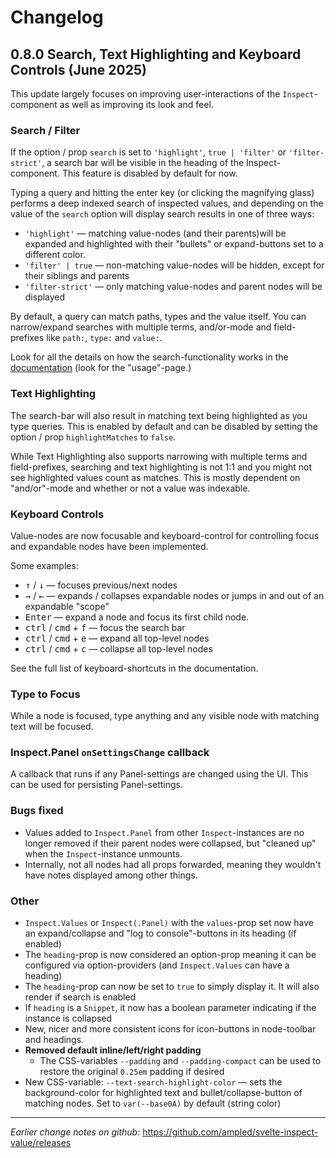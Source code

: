 # Changelog

## 0.8.0 Search, Text Highlighting and Keyboard Controls (June 2025)

This update largely focuses on improving user-interactions of the `Inspect`-component as well as improving its look and feel.

### Search / Filter

If the option / prop `search` is set to `'highlight'`, `true | 'filter'` or `'filter-strict'`, a search bar will be visible in the heading of the Inspect-component. This feature is disabled by default for now.

Typing a query and hitting the enter key (or clicking the magnifying glass) performs a deep indexed search of inspected values, and depending on the value of the `search` option will display search results in one of three ways:

- `'highlight'` — matching value-nodes (and their parents)will be expanded and highlighted with their "bullets" or expand-buttons set to a different color.
- `'filter' | true` — non-matching value-nodes will be hidden, except for their siblings and parents
- `'filter-strict'` — only matching value-nodes and parent nodes will be displayed

By default, a query can match paths, types and the value itself. You can narrow/expand searches with multiple terms, and/or-mode and field-prefixes like `path:`, `type:` and `value:`.

Look for all the details on how the search-functionality works in the [documentation](https://inspect.eirik.space) (look for the "usage"-page.)

### Text Highlighting

The search-bar will also result in matching text being highlighted as you type queries. This is enabled by default and can be disabled by setting the option / prop `highlightMatches` to `false`.

While Text Highlighting also supports narrowing with multiple terms and field-prefixes, searching and text highlighting is not 1:1 and you might not see highlighted values count as matches. This is mostly dependent on "and/or"-mode and whether or not a value was indexable.

### Keyboard Controls

Value-nodes are now focusable and keyboard-control for controlling focus and expandable nodes have been implemented.

Some examples:

- <kbd>↑</kbd> / <kbd>↓</kbd> — focuses previous/next nodes
- <kbd>→</kbd> / <kbd>←</kbd> — expands / collapses expandable nodes or jumps in and out of an expandable "scope"
- <kbd>Enter</kbd> — expand a node and focus its first child node.
- <kbd>ctrl</kbd> / <kbd>cmd</kbd> + <kbd>f</kbd> — focus the search bar
- <kbd>ctrl</kbd> / <kbd>cmd</kbd> + <kbd>e</kbd> — expand all top-level nodes
- <kbd>ctrl</kbd> / <kbd>cmd</kbd> + <kbd>c</kbd> — collapse all top-level nodes

See the full list of keyboard-shortcuts in the documentation.

### Type to Focus

While a node is focused, type anything and any visible node with matching text will be focused.

### Inspect.Panel `onSettingsChange` callback

A callback that runs if any Panel-settings are changed using the UI.
This can be used for persisting Panel-settings.

### Bugs fixed

- Values added to `Inspect.Panel` from other `Inspect`-instances are no longer removed if their parent nodes were collapsed, but "cleaned up" when the `Inspect`-instance unmounts.
- Internally, not all nodes had all props forwarded, meaning they wouldn't have notes displayed among other things.

### Other

- `Inspect.Values` or `Inspect(.Panel)` with the `values`-prop set now have an expand/collapse and "log to console"-buttons in its heading (if enabled)
- The `heading`-prop is now considered an option-prop meaning it can be configured via option-providers (and `Inspect.Values` can have a heading)
- The `heading`-prop can now be set to `true` to simply display it. It will also render if search is enabled
- If `heading` is a `Snippet`, it now has a boolean parameter indicating if the instance is collapsed
- New, nicer and more consistent icons for icon-buttons in node-toolbar and headings.
- **Removed default inline/left/right padding**
  - The CSS-variables `--padding` and `--padding-compact` can be used to restore the original `0.25em` padding if desired
- New CSS-variable: `--text-search-highlight-color` — sets the background-color for highlighted text and bullet/collapse-button of matching nodes. Set to `var(--base0A)` by default (string color)

---

_Earlier change notes on github:_ https://github.com/ampled/svelte-inspect-value/releases
